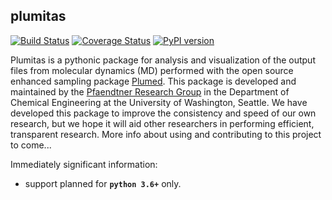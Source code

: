 ## plumitas
[![Build Status](https://travis-ci.org/UWPRG/plumitas.svg?branch=master)](https://travis-ci.org/UWPRG/plumitas)
[![Coverage Status](https://coveralls.io/repos/github/UWPRG/plumitas/badge.svg?branch=master)](https://coveralls.io/github/UWPRG/plumitas?branch=master)
[![PyPI version](https://badge.fury.io/py/plumitas.svg)](https://badge.fury.io/py/plumitas)

Plumitas is a pythonic package for analysis and visualization of the output
files from molecular dynamics (MD) performed with the open source enhanced
sampling package [Plumed](https://plumed.github.io/). This package is developed and
maintained by the [Pfaendtner Research Group](http://prg.washington.edu/) in the Department of Chemical Engineering
at the University of Washington, Seattle. We have developed this package to improve
the consistency and speed of our own research, but we hope it will aid other
researchers in performing efficient, transparent research. More info about using
and contributing to this project to come...

Immediately significant information:
- support planned for **`python 3.6+`** only.
